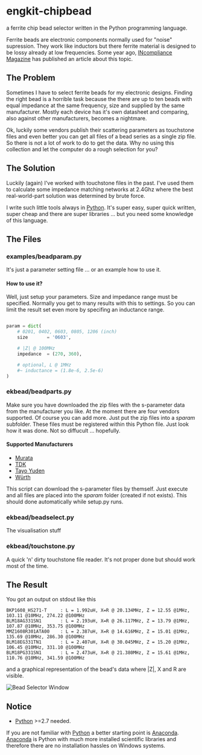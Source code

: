 engkit-chipbead
===============
a ferrite chip bead selector written in the Python programming language.

Ferrite beads are electronic components normally used for "noise" supression.
They work like inductors but there ferrite material is designed to be
lossy already at low frequencies. Some year ago, [INcompliance Magazine]
has published an article about this topic.

The Problem
-----------
Sometimes I have to select ferrite beads for my electronic designs. Finding the right
bead is a horrible task because the there are up to ten beads with equal impedance
at the same frequency, size and supplied by the same manufacturer. Mostly each device
has it's own datasheet and comparing, also against other manufacturers, becomes a nightmare.

Ok, luckily some vendors publish their scattering parameters as touchstone files
and even better you can get all files of a bead series as a single zip file. So there
is not a lot of work to do to get the data. Why no using this collection and let the
computer do a rough selection for you?


The Solution
------------
Luckily (again) I've worked with touchstone files in the past. I've used them to
calculate some impedance matching networks at 2.4Ghz where the best real-world-part
solution was determined by brute force.

I write such little tools always in [Python]. It's super easy, super quick written,
super cheap and there are super libraries ... but you need some knowledge of this language.


The Files
---------
### examples/beadparam.py
It's just a parameter setting file ... or an example how to use it.
#### How to use it?
Well, just setup your parameters. Size and impedance range must be specified.
Normally you get to many results with this to settings. So you can limit the result
set even more by specifing an inductance range.

```python

param = dict(
    # 0201, 0402, 0603, 0805, 1206 (inch)
    size       = '0603',

    # |Z| @ 100MHz
    impedance  = (270, 360),

    # optional, L @ 1MHz
    #~ inductance = (1.8e-6, 2.5e-6)
)

```

### ekbead/beadparts.py
Make sure you have downloaded the zip files with the s-parameter data from the
manufacturer you like. At the moment there are four vendors supported. Of course
you can add more. Just put the zip files into a *sparam* subfolder. These files
must be registered within this Python file. Just look how it was done. Not so
diffucult ... hopefully.

#### Supported Manufacturers
- [Murata]
- [TDK]
- [Tayo Yuden]
- [Würth]

This script can download the s-parameter files by themself. Just execute and all
files are placed into the *sparam* folder (created if not exists). This should
done automatically while setup.py runs.


### ekbead/beadselect.py
The visualisation stuff


### ekbead/touchstone.py
A quick 'n' dirty touchstone file reader.
It's not proper done but should work most of the time.

The Result
----------
You got an output on stdout like this

```
BKP1608_HS271-T     : L = 1.992uH, X=R @ 20.134MHz, Z = 12.55 @1MHz, 103.11 @10MHz, 274.22 @100MHz
BLM18AG331SN1       : L = 2.193uH, X=R @ 26.117MHz, Z = 13.79 @1MHz, 107.87 @10MHz, 353.75 @100MHz
MMZ1608R301ATA00    : L = 2.387uH, X=R @ 14.616MHz, Z = 15.01 @1MHz, 135.69 @10MHz, 286.30 @100MHz
BLM18EG331TN1       : L = 2.407uH, X=R @ 30.045MHz, Z = 15.20 @1MHz, 106.45 @10MHz, 331.10 @100MHz
BLM18PG331SN1       : L = 2.473uH, X=R @ 21.380MHz, Z = 15.61 @1MHz, 110.76 @10MHz, 341.59 @100MHz
```

and a graphical representation of the bead's data where |Z|, X and R are visible.

![Bead Selector Window][pyBeadSelector.png]


Notice
------
- [Python] >=2.7 needed.

If you are not familiar with [Python] a better starting point is [Anaconda].
[Anaconda] is Python with much more installed scientific libraries and therefore there are no installation hassles on Windows systems.


[INcompliance Magazine]: http://incompliancemag.com/article/all-ferrite-beads-are-not-created-equal-understanding-the-importance-of-ferrite-bead-material-behavior/
[Murata]: http://www.murata.com/en-us/tool/sparameter/ferritebead/
[TDK]: https://product.tdk.com/info/en/technicalsupport/tvcl/general/beads.html
[Tayo Yuden]: http://www.yuden.co.jp/ut/product/support/pdf_spice_spara/
[Würth]: http://www.we-online.de/web/de/electronic_components/toolbox_pbs/S_Parameter_1.php
[Python]: http://www.python.org
[Matplotlib]: http://matplotlib.org/
[Anaconda]: https://www.continuum.io

[pyBeadSelector.png]: https://github.com/kungpfui/pyBeadSelector/blob/master/images/pyBeadSelector.png "Bead Selector Window"
